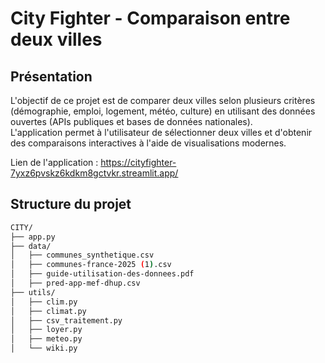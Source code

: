 # City Fighter - Comparaison entre deux villes

## Présentation

L'objectif de ce projet est de comparer deux villes selon plusieurs critères (démographie, emploi, logement, météo, culture) en utilisant des données ouvertes (APIs publiques et bases de données nationales).  
L'application permet à l'utilisateur de sélectionner deux villes et d'obtenir des comparaisons interactives à l'aide de visualisations modernes.

Lien de l'application : https://cityfighter-7yxz6pvskz6kdkm8gctvkr.streamlit.app/
## Structure du projet
```sh
CITY/
├── app.py
├── data/
│   ├── communes_synthetique.csv
│   ├── communes-france-2025 (1).csv
│   ├── guide-utilisation-des-donnees.pdf
│   ├── pred-app-mef-dhup.csv
├── utils/
│   ├── clim.py
│   ├── climat.py
│   ├── csv_traitement.py
│   ├── loyer.py
│   ├── meteo.py
│   └── wiki.py


